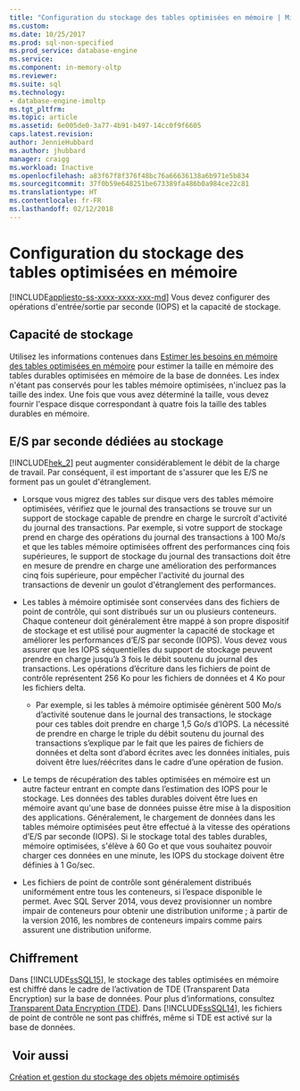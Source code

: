 ```yaml
---
title: "Configuration du stockage des tables optimisées en mémoire | Microsoft Docs"
ms.custom: 
ms.date: 10/25/2017
ms.prod: sql-non-specified
ms.prod_service: database-engine
ms.service: 
ms.component: in-memory-oltp
ms.reviewer: 
ms.suite: sql
ms.technology:
- database-engine-imoltp
ms.tgt_pltfrm: 
ms.topic: article
ms.assetid: 6e005de0-3a77-4b91-b497-14cc0f9f6605
caps.latest.revision: 
author: JennieHubbard
ms.author: jhubbard
manager: craigg
ms.workload: Inactive
ms.openlocfilehash: a83f67f8f376f48bc76a66636138a6b971e5b834
ms.sourcegitcommit: 37f0b59e648251be673389fa486b0a984ce22c81
ms.translationtype: HT
ms.contentlocale: fr-FR
ms.lasthandoff: 02/12/2018
---
```

# <a name="configuring-storage-for-memory-optimized-tables"></a>Configuration du stockage des tables optimisées en mémoire
[!INCLUDE[appliesto-ss-xxxx-xxxx-xxx-md](../../includes/appliesto-ss-xxxx-xxxx-xxx-md.md)]
Vous devez configurer des opérations d'entrée/sortie par seconde (IOPS) et la capacité de stockage.  
  
## <a name="storage-capacity"></a>Capacité de stockage  
 Utilisez les informations contenues dans [Estimer les besoins en mémoire des tables optimisées en mémoire](../../relational-databases/in-memory-oltp/estimate-memory-requirements-for-memory-optimized-tables.md) pour estimer la taille en mémoire des tables durables optimisées en mémoire de la base de données. Les index n'étant pas conservés pour les tables mémoire optimisées, n'incluez pas la taille des index. Une fois que vous avez déterminé la taille, vous devez fournir l'espace disque correspondant à quatre fois la taille des tables durables en mémoire.  
  
## <a name="storage-iops"></a>E/S par seconde dédiées au stockage  
 [!INCLUDE[hek_2](../../includes/hek-2-md.md)] peut augmenter considérablement le débit de la charge de travail. Par conséquent, il est important de s'assurer que les E/S ne forment pas un goulet d'étranglement.  
  
-   Lorsque vous migrez des tables sur disque vers des tables mémoire optimisées, vérifiez que le journal des transactions se trouve sur un support de stockage capable de prendre en charge le surcroît d'activité du journal des transactions. Par exemple, si votre support de stockage prend en charge des opérations du journal des transactions à 100 Mo/s et que les tables mémoire optimisées offrent des performances cinq fois supérieures, le support de stockage du journal des transactions doit être en mesure de prendre en charge une amélioration des performances cinq fois supérieure, pour empêcher l'activité du journal des transactions de devenir un goulot d'étranglement des performances.  
  
-   Les tables à mémoire optimisée sont conservées dans des fichiers de point de contrôle, qui sont distribués sur un ou plusieurs conteneurs. Chaque conteneur doit généralement être mappé à son propre dispositif de stockage et est utilisé pour augmenter la capacité de stockage et améliorer les performances d’E/S par seconde (IOPS). Vous devez vous assurer que les IOPS séquentielles du support de stockage peuvent prendre en charge jusqu’à 3 fois le débit soutenu du journal des transactions. Les opérations d’écriture dans les fichiers de point de contrôle représentent 256 Ko pour les fichiers de données et 4 Ko pour les fichiers delta.
  
     - Par exemple, si les tables à mémoire optimisée génèrent 500 Mo/s d’activité soutenue dans le journal des transactions, le stockage pour ces tables doit prendre en charge 1,5 Go/s d’IOPS. La nécessité de prendre en charge le triple du débit soutenu du journal des transactions s’explique par le fait que les paires de fichiers de données et delta sont d’abord écrites avec les données initiales, puis doivent être lues/réécrites dans le cadre d’une opération de fusion.  
  
- Le temps de récupération des tables optimisées en mémoire est un autre facteur entrant en compte dans l’estimation des IOPS pour le stockage. Les données des tables durables doivent être lues en mémoire avant qu'une base de données puisse être mise à la disposition des applications. Généralement, le chargement de données dans les tables mémoire optimisées peut être effectué à la vitesse des opérations d’E/S par seconde (IOPS). Si le stockage total des tables durables, mémoire optimisées, s'élève à 60 Go et que vous souhaitez pouvoir charger ces données en une minute, les IOPS du stockage doivent être définies à 1 Go/sec.  
  
-   Les fichiers de point de contrôle sont généralement distribués uniformément entre tous les conteneurs, si l’espace disponible le permet. Avec SQL Server 2014, vous devez provisionner un nombre impair de conteneurs pour obtenir une distribution uniforme ; à partir de la version 2016, les nombres de conteneurs impairs comme pairs assurent une distribution uniforme.
  
## <a name="encryption"></a>Chiffrement  
 Dans [!INCLUDE[ssSQL15](../../includes/sssql15-md.md)], le stockage des tables optimisées en mémoire est chiffré dans le cadre de l’activation de TDE (Transparent Data Encryption) sur la base de données. Pour plus d’informations, consultez [Transparent Data Encryption &#40;TDE&#41;](../../relational-databases/security/encryption/transparent-data-encryption.md). Dans [!INCLUDE[ssSQL14](../../includes/sssql14-md.md)], les fichiers de point de contrôle ne sont pas chiffrés, même si TDE est activé sur la base de données.
  
## <a name="see-also"></a> Voir aussi  
 [Création et gestion du stockage des objets mémoire optimisés](../../relational-databases/in-memory-oltp/creating-and-managing-storage-for-memory-optimized-objects.md)  
  
  
